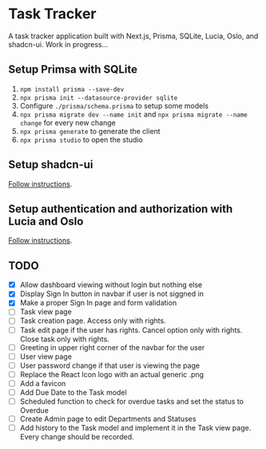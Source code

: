 # Task Tracker

A task tracker application built with Next.js, Prisma, SQLite, Lucia, Oslo, and shadcn-ui. Work in progress...

## Setup Primsa with SQLite

1. `npm install prisma --save-dev`
2. `npx prisma init --datasource-provider sqlite`
3. Configure `./prisma/schema.prisma` to setup some models
4. `npx prisma migrate dev --name init` and `npx prisma migrate --name change` for every new change
5. `npx prisma generate` to generate the client
6. `npx prisma studio` to open the studio

## Setup shadcn-ui

[Follow instructions](https://ui.shadcn.com/docs/installation/next).

## Setup authentication and authorization with Lucia and Oslo

[Follow instructions](https://www.robinwieruch.de/next-authentication/).

## TODO

- [x] Allow dashboard viewing without login but nothing else
- [x] Display Sign In button in navbar if user is not siggned in
- [x] Make a proper Sign In page and form validation
- [ ] Task view page
- [ ] Task creation page. Access only with rights.
- [ ] Task edit page if the user has rights. Cancel option only with rights. Close task only with rights.
- [ ] Greeting in upper right corner of the navbar for the user
- [ ] User view page
- [ ] User password change if that user is viewing the page
- [ ] Replace the React Icon logo with an actual generic .png
- [ ] Add a favicon
- [ ] Add Due Date to the Task model
- [ ] Scheduled function to check for overdue tasks and set the status to Overdue
- [ ] Create Admin page to edit Departments and Statuses
- [ ] Add history to the Task model and implement it in the Task view page. Every change should be recorded.
